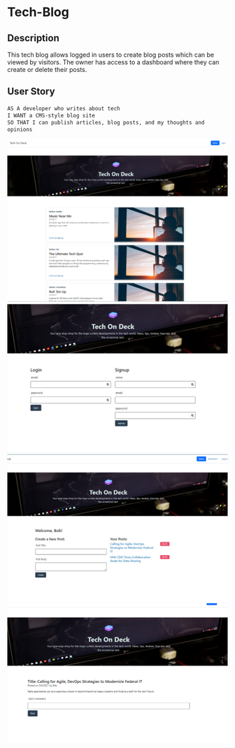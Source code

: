 # Tech-Blog

## Description
This tech blog allows logged in users to create blog posts which can be viewed by visitors. The owner has access to a dashboard where they can create or delete their posts. 


## User Story 
```
AS A developer who writes about tech
I WANT a CMS-style blog site
SO THAT I can publish articles, blog posts, and my thoughts and opinions
```

![HomePage](images/Homepage.PNG)
![SignUp](images/Login-Signup.PNG)
![HomePage](images/WhenLoggedIn.PNG)
![HomePage](images/Individual-Post-Page.PNG)